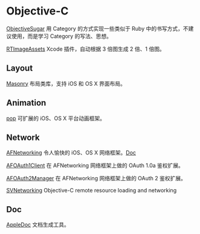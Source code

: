 Objective-C
===========

[ObjectiveSugar](https://github.com/Ju2ender/ObjectiveSugar)
用 Category 的方式实现一些类似于 Ruby 中的书写方式，不建议使用，而是学习 Category 的写法、思想。

[RTImageAssets](https://github.com/Ju2ender/RTImageAssets)
Xcode 插件，自动根据 3 倍图生成 2 倍、1 倍图。

Layout
------

[Masonry](https://github.com/Ju2ender/Masonry)
布局类库，支持 iOS 和 OS X 界面布局。

Animation
---------

[pop](https://github.com/Ju2ender/pop)
可扩展的 iOS、OS X 平台动画框架。

Network
-------

[AFNetworking](https://github.com/Ju2ender/AFNetworking)
令人愉快的 iOS、OS X 网络框架。[Doc](http://cocoadocs.org/docsets/AFNetworking/2.5.0/)

[AFOAuth1Client](https://github.com/Ju2ender/AFOAuth1Client)
在 AFNetworking 网络框架上做的 OAuth 1.0a 鉴权扩展。

[AFOAuth2Manager](https://github.com/Ju2ender/AFOAuth2Manager)
在 AFNetworking 网络框架上做的 OAuth 2 鉴权扩展。

[SVNetworking](https://github.com/Ju2ender/SVNetworking)
Objective-C remote resource loading and networking

Doc
---

[AppleDoc](https://github.com/Ju2ender/appledoc)
文档生成工具。
